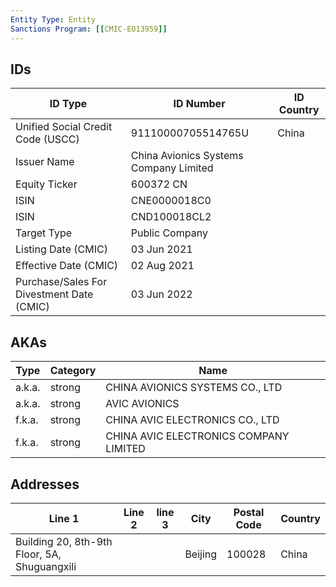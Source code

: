 ```yaml
---
Entity Type: Entity
Sanctions Program: [[CMIC-EO13959]]
---
```


## IDs
| ID Type | ID Number | ID Country |
|---------|-----------|------------|
| Unified Social Credit Code (USCC) | 91110000705514765U | China |
| Issuer Name | China Avionics Systems Company Limited |  |
| Equity Ticker | 600372  CN |  |
| ISIN | CNE0000018C0 |  |
| ISIN | CND100018CL2 |  |
| Target Type | Public Company |  |
| Listing Date (CMIC) | 03 Jun 2021 |  |
| Effective Date (CMIC) | 02 Aug 2021 |  |
| Purchase/Sales For Divestment Date (CMIC) | 03 Jun 2022 |  |


## AKAs
| Type | Category | Name      | 
|------|----------|-----------|
| a.k.a. | strong | CHINA AVIONICS SYSTEMS CO., LTD |
| a.k.a. | strong | AVIC AVIONICS |
| f.k.a. | strong | CHINA AVIC ELECTRONICS CO., LTD |
| f.k.a. | strong | CHINA AVIC ELECTRONICS COMPANY LIMITED |


## Addresses
| Line 1 | Line 2 | line 3 | City | Postal Code| Country | 
|--------|--------|--------|------|------------|---------|
| Building 20, 8th-9th Floor, 5A, Shuguangxili |  |  | Beijing | 100028 | China |


